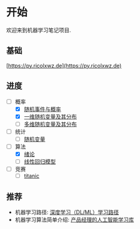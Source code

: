# 开始

欢迎来到机器学习笔记项目.

## 基础

[https://py.ricolxwz.de](https://py.ricolxwz.de)

## 进度

- [ ] 概率
    - [x] [随机事件与概率](/概率/随机事件与概率)
    - [x] [一维随机变量及其分布](/概率/一维随机变量及其分布)
    - [ ] [多维随机变量及其分布](/概率/多维随机变量及其分布)
- [ ] 统计
    - [ ] [随机变量](/统计/随机变量)
- [ ] 算法
    - [x] [绪论](/算法/绪论)
    - [ ] [线性回归模型](/算法/线性回归模型)
- [ ] 竞赛
    - [ ] [titanic](/竞赛/titanic)

## 推荐

- 机器学习路径: [深度学习（DL/ML）学习路径](https://github.com/loveunk/machine-learning-deep-learning-notes/tree/master?tab=readme-ov-file)
- 机器学习算法简单介绍: [产品经理的人工智能学习库](https://easyai.tech/)